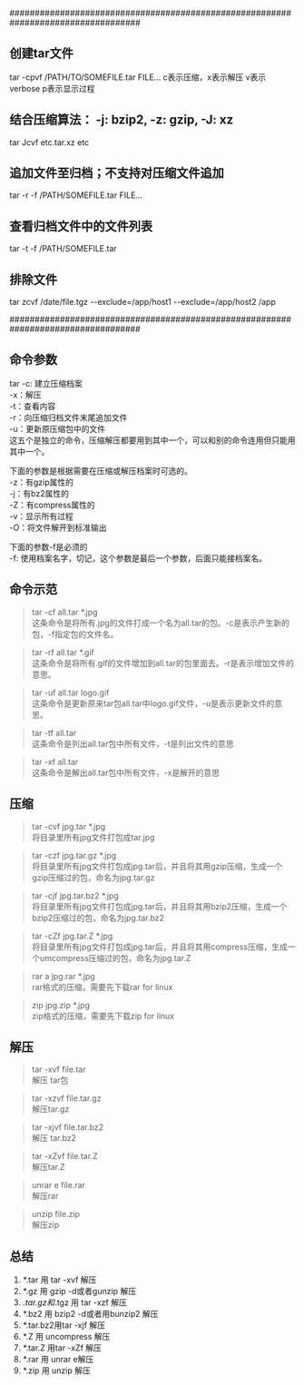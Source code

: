 
##################################################################################
## 创建tar文件
tar -cpvf /PATH/TO/SOMEFILE.tar FILE...
c表示压缩，x表示解压
v表示verbose
p表示显示过程

## 结合压缩算法： -j: bzip2, -z: gzip, -J: xz
tar Jcvf etc.tar.xz etc

## 追加文件至归档；不支持对压缩文件追加
 tar -r -f /PATH/SOMEFILE.tar FILE...

## 查看归档文件中的文件列表
 tar -t -f /PATH/SOMEFILE.tar

## 排除文件
tar zcvf /date/file.tgz --exclude=/app/host1 --exclude=/app/host2 /app


##################################################################################

## 命令参数
tar
-c: 建立压缩档案  
-x：解压  
-t：查看内容  
-r：向压缩归档文件末尾追加文件  
-u：更新原压缩包中的文件  
这五个是独立的命令，压缩解压都要用到其中一个，可以和别的命令连用但只能用其中一个。   

下面的参数是根据需要在压缩或解压档案时可选的。   
-z：有gzip属性的   
-j：有bz2属性的   
-Z：有compress属性的   
-v：显示所有过程   
-O：将文件解开到标准输出   

下面的参数-f是必须的  
-f: 使用档案名字，切记，这个参数是最后一个参数，后面只能接档案名。   

## 命令示范
> tar -cf all.tar *.jpg  
这条命令是将所有.jpg的文件打成一个名为all.tar的包。-c是表示产生新的包，-f指定包的文件名。

> tar -rf all.tar *.gif  
这条命令是将所有.gif的文件增加到all.tar的包里面去。-r是表示增加文件的意思。

> tar -uf all.tar logo.gif  
这条命令是更新原来tar包all.tar中logo.gif文件，-u是表示更新文件的意思。

> tar -tf all.tar  
这条命令是列出all.tar包中所有文件，-t是列出文件的意思

> tar -xf all.tar  
这条命令是解出all.tar包中所有文件，-x是解开的意思

## 压缩
> tar -cvf jpg.tar *.jpg  
将目录里所有jpg文件打包成tar.jpg  

> tar -czf jpg.tar.gz *.jpg   
将目录里所有jpg文件打包成jpg.tar后，并且将其用gzip压缩，生成一个gzip压缩过的包，命名为jpg.tar.gz

> tar -cjf jpg.tar.bz2 *.jpg  
将目录里所有jpg文件打包成jpg.tar后，并且将其用bzip2压缩，生成一个bzip2压缩过的包，命名为jpg.tar.bz2

> tar -cZf jpg.tar.Z *.jpg   
将目录里所有jpg文件打包成jpg.tar后，并且将其用compress压缩，生成一个umcompress压缩过的包，命名为jpg.tar.Z

> rar a jpg.rar *.jpg  
rar格式的压缩，需要先下载rar for linux

> zip jpg.zip *.jpg  
zip格式的压缩，需要先下载zip for linux

## 解压
> tar -xvf file.tar  
解压 tar包

> tar -xzvf file.tar.gz  
解压tar.gz

> tar -xjvf file.tar.bz2    
解压 tar.bz2

> tar -xZvf file.tar.Z    
解压tar.Z

> unrar e file.rar  
解压rar

> unzip file.zip  
解压zip

## 总结
1. *.tar 用 tar -xvf 解压
2. *.gz 用 gzip -d或者gunzip 解压
3. *.tar.gz和*.tgz 用 tar -xzf 解压
4. *.bz2 用 bzip2 -d或者用bunzip2 解压
5. *.tar.bz2用tar -xjf 解压
6. *.Z 用 uncompress 解压
7. *.tar.Z 用tar -xZf 解压
8. *.rar 用 unrar e解压
9. *.zip 用 unzip 解压

